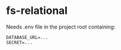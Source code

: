 # fs-relational

Needs .env file in the project root containing:
```
DATABASE_URL=...
SECRET=...
```
